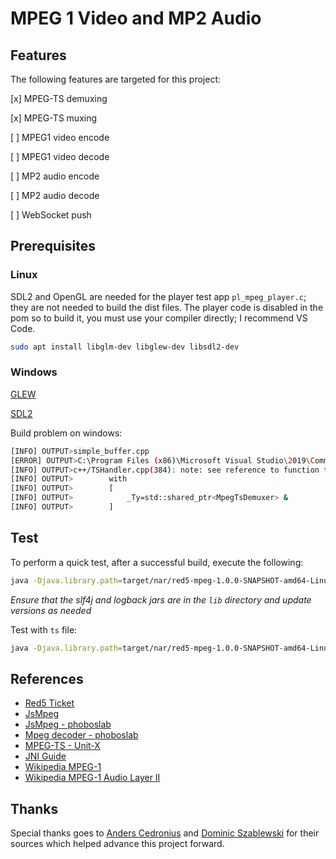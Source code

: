 # MPEG 1 Video and MP2 Audio

## Features

The following features are targeted for this project:

[x] MPEG-TS demuxing

[x] MPEG-TS muxing

[ ] MPEG1 video encode

[ ] MPEG1 video decode

[ ] MP2 audio encode

[ ] MP2 audio decode

[ ] WebSocket push

## Prerequisites

### Linux

SDL2 and OpenGL are needed for the player test app `pl_mpeg_player.c`; they are not needed to build the dist files. The player code is disabled in the pom so to build it, you must use your compiler directly; I recommend VS Code.

```sh
sudo apt install libglm-dev libglew-dev libsdl2-dev
```

### Windows

[GLEW](https://www.opengl.org/sdk/libs/GLEW/)

[SDL2](https://www.libsdl.org/download-2.0.php)

Build problem on windows:

```sh
[INFO] OUTPUT>simple_buffer.cpp
[ERROR] OUTPUT>C:\Program Files (x86)\Microsoft Visual Studio\2019\Community\VC\Tools\MSVC\14.26.28801\include\any(429): error C2338: any_cast<T>(any&&) requires T to be constructible from remove_cv_t<remove_reference_t<T>>
[INFO] OUTPUT>c++/TSHandler.cpp(384): note: see reference to function template instantiation '_Ty &std::any_cast<std::shared_ptr<MpegTsDemuxer>&>(std::any &&)' being compiled
[INFO] OUTPUT>        with
[INFO] OUTPUT>        [
[INFO] OUTPUT>            _Ty=std::shared_ptr<MpegTsDemuxer> &
[INFO] OUTPUT>        ]
```

## Test

To perform a quick test, after a successful build, execute the following:

```sh
java -Djava.library.path=target/nar/red5-mpeg-1.0.0-SNAPSHOT-amd64-Linux-gpp-jni/lib/amd64-Linux-gpp/jni -cp target/lib/slf4j-api-1.7.25.jar:target/lib/logback-core-1.2.3.jar:target/lib/logback-classic-1.2.3.jar:target/red5-mpeg-1.0.0-SNAPSHOT.jar org.red5.mpeg.Main TestRun testBytes
```

_Ensure that the slf4j and logback jars are in the `lib` directory and update versions as needed_

Test with `ts` file:

```sh
java -Djava.library.path=target/nar/red5-mpeg-1.0.0-SNAPSHOT-amd64-Linux-gpp-jni/lib/amd64-Linux-gpp/jni -cp target/lib/slf4j-api-1.7.30.jar:target/lib/logback-core-1.2.3.jar:target/lib/logback-classic-1.2.3.jar:target/red5-mpeg-1.0.0-SNAPSHOT.jar org.red5.mpeg.Main TestRun src/main/resources/bars.ts
```

## References

 * [Red5 Ticket](https://github.com/Red5/red5-server/issues/283)
 * [JsMpeg](https://jsmpeg.com/)
 * [JsMpeg - phoboslab](https://github.com/phoboslab/jsmpeg)
 * [Mpeg decoder - phoboslab](https://github.com/phoboslab/pl_mpeg)
 * [MPEG-TS - Unit-X](https://github.com/Unit-X/mpegts)
 * [JNI Guide](https://devarea.com/java-and-cc-jni-guide/)
 * [Wikipedia MPEG-1](https://en.wikipedia.org/wiki/MPEG-1)
 * [Wikipedia MPEG-1 Audio Layer II](https://en.wikipedia.org/wiki/MPEG-1_Audio_Layer_II)

## Thanks

Special thanks goes to [Anders Cedronius](https://github.com/andersc) and [Dominic Szablewski](https://github.com/phoboslab) for their sources which helped advance this project forward.
